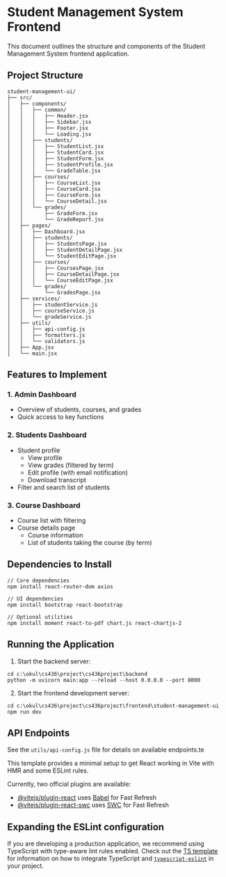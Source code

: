 # Student Management System Frontend

This document outlines the structure and components of the Student Management System frontend application.

## Project Structure

```
student-management-ui/
├── src/
│   ├── components/
│   │   ├── common/
│   │   │   ├── Header.jsx
│   │   │   ├── Sidebar.jsx
│   │   │   ├── Footer.jsx
│   │   │   └── Loading.jsx
│   │   ├── students/
│   │   │   ├── StudentList.jsx
│   │   │   ├── StudentCard.jsx
│   │   │   ├── StudentForm.jsx
│   │   │   ├── StudentProfile.jsx
│   │   │   └── GradeTable.jsx
│   │   ├── courses/
│   │   │   ├── CourseList.jsx
│   │   │   ├── CourseCard.jsx
│   │   │   ├── CourseForm.jsx
│   │   │   └── CourseDetail.jsx
│   │   └── grades/
│   │       ├── GradeForm.jsx
│   │       └── GradeReport.jsx
│   ├── pages/
│   │   ├── Dashboard.jsx
│   │   ├── students/
│   │   │   ├── StudentsPage.jsx
│   │   │   ├── StudentDetailPage.jsx
│   │   │   └── StudentEditPage.jsx
│   │   ├── courses/
│   │   │   ├── CoursesPage.jsx
│   │   │   ├── CourseDetailPage.jsx
│   │   │   └── CourseEditPage.jsx
│   │   └── grades/
│   │       └── GradesPage.jsx
│   ├── services/
│   │   ├── studentService.js
│   │   ├── courseService.js
│   │   └── gradeService.js
│   ├── utils/
│   │   ├── api-config.js
│   │   ├── formatters.js
│   │   └── validators.js
│   ├── App.jsx
│   └── main.jsx
```

## Features to Implement

### 1. Admin Dashboard
- Overview of students, courses, and grades
- Quick access to key functions

### 2. Students Dashboard
- Student profile
  - View profile
  - View grades (filtered by term)
  - Edit profile (with email notification)
  - Download transcript
- Filter and search list of students

### 3. Course Dashboard
- Course list with filtering
- Course details page
  - Course information
  - List of students taking the course (by term)

## Dependencies to Install

```
// Core dependencies
npm install react-router-dom axios

// UI dependencies
npm install bootstrap react-bootstrap

// Optional utilities
npm install moment react-to-pdf chart.js react-chartjs-2
```

## Running the Application

1. Start the backend server:
```
cd c:\okul\cs436\project\cs436project\backend
python -m uvicorn main:app --reload --host 0.0.0.0 --port 8000
```

2. Start the frontend development server:
```
cd c:\okul\cs436\project\cs436project\frontend\student-management-ui
npm run dev
```

## API Endpoints

See the `utils/api-config.js` file for details on available endpoints.te

This template provides a minimal setup to get React working in Vite with HMR and some ESLint rules.

Currently, two official plugins are available:

- [@vitejs/plugin-react](https://github.com/vitejs/vite-plugin-react/blob/main/packages/plugin-react) uses [Babel](https://babeljs.io/) for Fast Refresh
- [@vitejs/plugin-react-swc](https://github.com/vitejs/vite-plugin-react/blob/main/packages/plugin-react-swc) uses [SWC](https://swc.rs/) for Fast Refresh

## Expanding the ESLint configuration

If you are developing a production application, we recommend using TypeScript with type-aware lint rules enabled. Check out the [TS template](https://github.com/vitejs/vite/tree/main/packages/create-vite/template-react-ts) for information on how to integrate TypeScript and [`typescript-eslint`](https://typescript-eslint.io) in your project.
